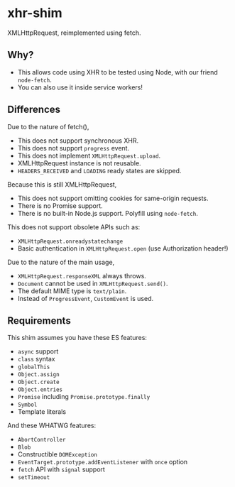 # xhr-shim
XMLHttpRequest, reimplemented using fetch.

## Why?
- This allows code using XHR to be tested using Node, with our friend `node-fetch`.
- You can also use it inside service workers!

## Differences
Due to the nature of fetch(),
- This does not support synchronous XHR.
- This does not support `progress` event.
- This does not implement `XMLHttpRequest.upload`.
- XMLHttpRequest instance is not reusable.
- `HEADERS_RECEIVED` and `LOADING` ready states are skipped.

Because this is still XMLHttpRequest,
- This does not support omitting cookies for same-origin requests.
- There is no Promise support.
- There is no built-in Node.js support. Polyfill using `node-fetch`.

This does not support obsolete APIs such as:
- `XMLHttpRequest.onreadystatechange`
- Basic authentication in `XMLHttpRequest.open` (use Authorization header!)

Due to the nature of the main usage,
- `XMLHttpRequest.responseXML` always throws.
- `Document` cannot be used in `XMLHttpRequest.send()`.
- The default MIME type is `text/plain`.
- Instead of `ProgressEvent`, `CustomEvent` is used.

## Requirements
This shim assumes you have these ES features:

- `async` support
- `class` syntax
- `globalThis`
- `Object.assign`
- `Object.create`
- `Object.entries`
- `Promise` including `Promise.prototype.finally`
- `Symbol`
- Template literals

And these WHATWG features:

- `AbortController`
- `Blob`
- Constructible `DOMException`
- `EventTarget.prototype.addEventListener` with `once` option
- `fetch` API with `signal` support
- `setTimeout`